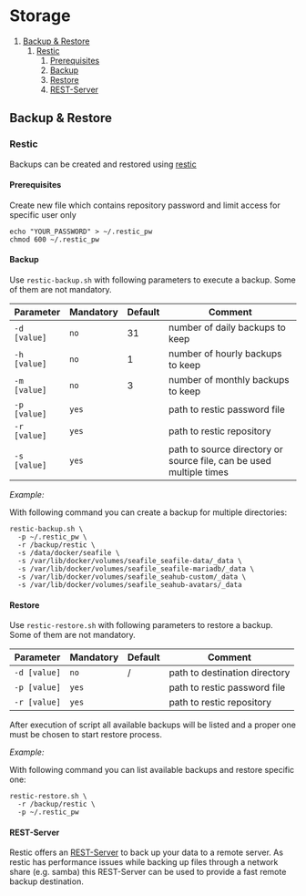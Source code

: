 # Storage
1. [Backup & Restore](#backup--restore)
   1. [Restic](#restic)
      1. [Prerequisites](#prerequisites) 
      2. [Backup](#backup)
      3. [Restore](#restore)
      4. [REST-Server](#rest-server)


## Backup & Restore

### Restic
Backups can be created and restored using [restic](https://restic.net/)

#### Prerequisites
Create new file which contains repository password and limit access for specific user only
```
echo "YOUR_PASSWORD" > ~/.restic_pw
chmod 600 ~/.restic_pw
```

#### Backup
Use `restic-backup.sh` with following parameters to execute a backup. Some of them are not mandatory.

| Parameter    | Mandatory | Default | Comment                                                             |
|--------------|-----------|---------|---------------------------------------------------------------------|
| `-d [value]` | `no`      | 31      | number of daily backups to keep                                     |
| `-h [value]` | `no`      | 1       | number of hourly backups to keep                                    |
| `-m [value]` | `no`      | 3       | number of monthly backups to keep                                   |
| `-p [value]` | `yes`     |         | path to restic password file                                        |
| `-r [value]` | `yes`     |         | path to restic repository                                           |
| `-s [value]` | `yes`     |         | path to source directory or source file, can be used multiple times |

*Example:*

With following command you can create a backup for multiple directories:

```
restic-backup.sh \
  -p ~/.restic_pw \
  -r /backup/restic \
  -s /data/docker/seafile \
  -s /var/lib/docker/volumes/seafile_seafile-data/_data \
  -s /var/lib/docker/volumes/seafile_seafile-mariadb/_data \
  -s /var/lib/docker/volumes/seafile_seahub-custom/_data \
  -s /var/lib/docker/volumes/seafile_seahub-avatars/_data
```

#### Restore
Use `restic-restore.sh` with following parameters to restore a backup. Some of them are not mandatory.

| Parameter    | Mandatory | Default | Comment                       |
|--------------|-----------|---------|-------------------------------|
| `-d [value]` | `no`      | /       | path to destination directory |
| `-p [value]` | `yes`     |         | path to restic password file  |
| `-r [value]` | `yes`     |         | path to restic repository     |

After execution of script all available backups will be listed and a proper one must be chosen to start restore process.

*Example:*

With following command you can list available backups and restore specific one:

```
restic-restore.sh \
  -r /backup/restic \ 
  -p ~/.restic_pw
```

#### REST-Server
Restic offers an [REST-Server](https://github.com/restic/rest-server) to back up your data to a remote server. As restic has performance issues while backing up files through a network share (e.g. samba) this REST-Server can be used to provide a fast remote backup destination.  